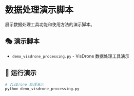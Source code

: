 # 数据处理演示脚本

展示数据处理工具功能和使用方法的演示脚本。

## 🎭 演示脚本

- `demo_visdrone_processing.py` - VisDrone 数据处理工具演示

## 🚀 运行演示

```bash
# VisDrone 处理演示
python demo_visdrone_processing.py
```
